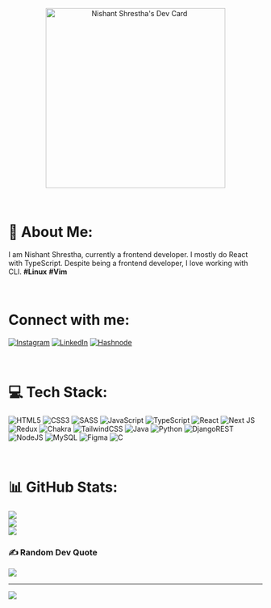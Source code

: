 <p align="center">
  <a href="https://app.daily.dev/snishant011"><img src="https://api.daily.dev/devcards/v2/cLoIl1RkxWbxvpkSFDAKz.png?type=default&r=gy4" width="356" alt="Nishant Shrestha's Dev Card"/></a>
</p>

<br/>

# 💫 About Me:
I am Nishant Shrestha, currently a frontend developer. I mostly do React with TypeScript. Despite being a frontend developer, I love working with CLI. **#Linux** **#Vim**

<br/>

# Connect with me:
[![Instagram](https://img.shields.io/badge/Instagram-E4405F?style=for-the-badge&logo=instagram&logoColor=white)](https://instagram.com/srest.nishant)
[![LinkedIn](https://img.shields.io/badge/LinkedIn-0077B5?style=for-the-badge&logo=linkedin&logoColor=white)](https://linkedin.com/in/nishantshrestha011)
[![Hashnode](https://img.shields.io/badge/Hashnode-2962FF?style=for-the-badge&logo=hashnode&logoColor=white)](https://devnishant.hashnode.dev/) 

<br/>

# 💻 Tech Stack:

![HTML5](https://img.shields.io/badge/html5-%23E34F26.svg?style=for-the-badge&logo=html5&logoColor=white)
![CSS3](https://img.shields.io/badge/css3-%231572B6.svg?style=for-the-badge&logo=css3&logoColor=white)
![SASS](https://img.shields.io/badge/SASS-hotpink.svg?style=for-the-badge&logo=SASS&logoColor=white) 
![JavaScript](https://img.shields.io/badge/javascript-%23323330.svg?style=for-the-badge&logo=javascript&logoColor=%23F7DF1E)
![TypeScript](https://img.shields.io/badge/typescript-%23007ACC.svg?style=for-the-badge&logo=typescript&logoColor=white)
![React](https://img.shields.io/badge/react-%2320232a.svg?style=for-the-badge&logo=react&logoColor=%2361DAFB)
![Next JS](https://img.shields.io/badge/Next-black?style=for-the-badge&logo=next.js&logoColor=white)
![Redux](https://img.shields.io/badge/redux-%23593d88.svg?style=for-the-badge&logo=redux&logoColor=white) 
![Chakra](https://img.shields.io/badge/chakra-%234ED1C5.svg?style=for-the-badge&logo=chakraui&logoColor=white)
![TailwindCSS](https://img.shields.io/badge/tailwindcss-%2338B2AC.svg?style=for-the-badge&logo=tailwind-css&logoColor=white)
![Java](https://img.shields.io/badge/java-%23ED8B00.svg?style=for-the-badge&logo=java&logoColor=white)
![Python](https://img.shields.io/badge/python-3670A0?style=for-the-badge&logo=python&logoColor=ffdd54)
![DjangoREST](https://img.shields.io/badge/DJANGO-REST-ff1709?style=for-the-badge&logo=django&logoColor=white&color=ff1709&labelColor=gray)
![NodeJS](https://img.shields.io/badge/node.js-6DA55F?style=for-the-badge&logo=node.js&logoColor=white)
![MySQL](https://img.shields.io/badge/mysql-%2300f.svg?style=for-the-badge&logo=mysql&logoColor=white) 	![Figma](https://img.shields.io/badge/figma-%23F24E1E.svg?style=for-the-badge&logo=figma&logoColor=white)
![C](https://img.shields.io/badge/c-%2300599C.svg?style=for-the-badge&logo=c&logoColor=white)

<br/>

# 📊 GitHub Stats:
![](https://github-readme-stats.vercel.app/api?username=snishant011&theme=onedark&hide_border=false&include_all_commits=true&count_private=true)<br/>
![](https://github-readme-streak-stats.herokuapp.com/?user=snishant011&theme=onedark&hide_border=false)<br/>
![](https://github-readme-stats.vercel.app/api/top-langs/?username=snishant011&theme=onedark&hide_border=false&include_all_commits=true&count_private=true&layout=compact)

### ✍️ Random Dev Quote
![](https://quotes-github-readme.vercel.app/api?type=horizontal&theme=radical)

---
[![](https://visitcount.itsvg.in/api?id=snishant011&icon=3&color=0)](https://visitcount.itsvg.in)

